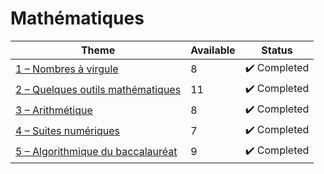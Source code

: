 # Mathématiques

| Theme                                                                                      | Available | Status                       |
| ------------------------------------------------------------------------------------------ | --------- | ---------------------------- |
| [1 – Nombres à virgule](./1%20–%20Nombres%20à%20virgule/README.md)                         | 8         | :heavy_check_mark: Completed |
| [2 – Quelques outils mathématiques](./2%20–%20Quelques%20outils%20mathématiques/README.md) | 11        | :heavy_check_mark: Completed |
| [3 – Arithmétique](./3%20–%20Arithmétique/README.md)                                       | 8         | :heavy_check_mark: Completed |
| [4 – Suites numériques](./4%20–%20Suites%20numériques/README.md)                           | 7         | :heavy_check_mark: Completed |
| [5 – Algorithmique du baccalauréat](./5%20–%20Algorithmique%20du%20baccalauréat/README.md) | 9         | :heavy_check_mark: Completed |
